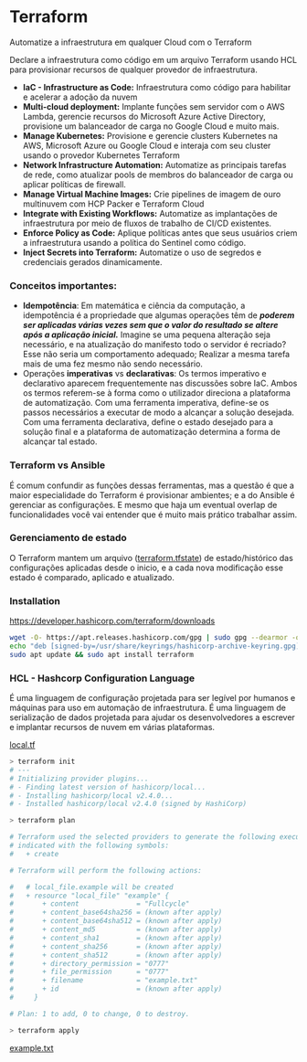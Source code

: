 # Terraform
Automatize a infraestrutura em qualquer Cloud com o Terraform

Declare a infraestrutura como código em um arquivo Terraform usando HCL para provisionar recursos de qualquer provedor de infraestrutura.

- **IaC - Infrastructure as Code:** Infraestrutura como código para habilitar e acelerar a adoção da nuvem
- **Multi-cloud deployment:** Implante funções sem servidor com o AWS Lambda, gerencie recursos do Microsoft Azure Active Directory, provisione um balanceador de carga no Google Cloud e muito mais.
- **Manage Kubernetes:** Provisione e gerencie clusters Kubernetes na AWS, Microsoft Azure ou Google Cloud e interaja com seu cluster usando o provedor Kubernetes Terraform
- **Network Infrastructure Automation:** Automatize as principais tarefas de rede, como atualizar pools de membros do balanceador de carga ou aplicar políticas de firewall.
- **Manage Virtual Machine Images:** Crie pipelines de imagem de ouro multinuvem com HCP Packer e Terraform Cloud
- **Integrate with Existing Workflows:** Automatize as implantações de infraestrutura por meio de fluxos de trabalho de CI/CD existentes.
- **Enforce Policy as Code:** Aplique políticas antes que seus usuários criem a infraestrutura usando a política do Sentinel como código.
- **Inject Secrets into Terraform:** Automatize o uso de segredos e credenciais gerados dinamicamente.

### Conceitos importantes:

- **Idempotência**: Em matemática e ciência da computação, a idempotência é a propriedade que algumas operações têm de ***poderem ser aplicadas várias vezes sem que o valor do resultado se altere após a aplicação inicial.*** 
Imagine se uma pequena alteração seja necessário, e na atualização do manifesto todo o servidor é recriado? Esse não seria um comportamento adequado; Realizar a mesma tarefa mais de uma fez mesmo não sendo necessário.
- Operações **imperativas** vs **declarativas**: Os termos imperativo e declarativo aparecem frequentemente nas discussões sobre IaC. Ambos os termos referem-se à forma como o utilizador direciona a plataforma de automatização. Com uma ferramenta imperativa, define-se os passos necessários a executar de modo a alcançar a solução desejada. Com uma ferramenta declarativa, define o estado desejado para a solução final e a plataforma de automatização determina a forma de alcançar tal estado.

### Terraform vs Ansible
É comum confundir as funções dessas ferramentas, mas a questão é que a maior especialidade do Terraform é provisionar ambientes; e a do Ansible é gerenciar as configurações. E mesmo que haja um eventual overlap de funcionalidades você vai entender que é muito mais prático trabalhar assim.

### Gerenciamento de estado
O Terraform mantem um arquivo ([terraform.tfstate](./terraform.tfstate)) de estado/histórico das configurações aplicadas desde o inicio, e a cada nova modificação esse estado é comparado, aplicado e  atualizado.


### Installation
https://developer.hashicorp.com/terraform/downloads
```bash
wget -O- https://apt.releases.hashicorp.com/gpg | sudo gpg --dearmor -o /usr/share/keyrings/hashicorp-archive-keyring.gpg
echo "deb [signed-by=/usr/share/keyrings/hashicorp-archive-keyring.gpg] https://apt.releases.hashicorp.com $(lsb_release -cs) main" | sudo tee /etc/apt/sources.list.d/hashicorp.list
sudo apt update && sudo apt install terraform
```

### HCL - Hashcorp Configuration Language
É uma linguagem de configuração projetada para ser legível por humanos e máquinas para uso em automação de infraestrutura. É uma linguagem de serialização de dados projetada para ajudar os desenvolvedores a escrever e implantar recursos de nuvem em várias plataformas.

[local.tf](./local.tf)
```bash
> terraform init
# ---
# Initializing provider plugins...
# - Finding latest version of hashicorp/local...
# - Installing hashicorp/local v2.4.0...
# - Installed hashicorp/local v2.4.0 (signed by HashiCorp)
```

```bash
> terraform plan

# Terraform used the selected providers to generate the following execution plan. Resource actions are
# indicated with the following symbols:
#   + create

# Terraform will perform the following actions:

#   # local_file.example will be created
#   + resource "local_file" "example" {
#       + content              = "Fullcycle"
#       + content_base64sha256 = (known after apply)
#       + content_base64sha512 = (known after apply)
#       + content_md5          = (known after apply)
#       + content_sha1         = (known after apply)
#       + content_sha256       = (known after apply)
#       + content_sha512       = (known after apply)
#       + directory_permission = "0777"
#       + file_permission      = "0777"
#       + filename             = "example.txt"
#       + id                   = (known after apply)
#     }

# Plan: 1 to add, 0 to change, 0 to destroy.
```

```bash
> terraform apply
```
[example.txt](./example.txt)